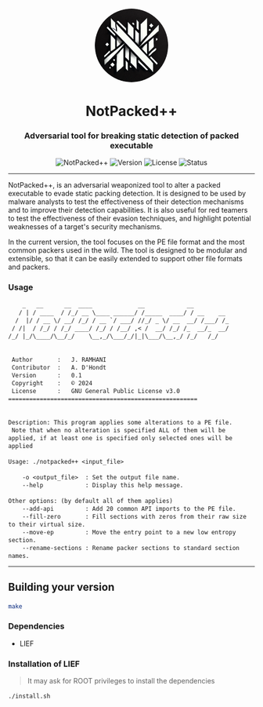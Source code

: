 
<p align="center"><img src="src/logo.png" width="150" height="150" style="border-radius:50%;"></p>
<h1 align="center">NotPacked++</h1>
<h3 align="center">Adversarial tool for breaking static detection of packed executable</h3>

<div align="center">

![NotPacked++](https://img.shields.io/badge/NotPacked++-v0.1-blue.svg)
![Version](https://img.shields.io/badge/Black%20Hat%20Arsenal-EU%202024-1E90FF)
![License](https://img.shields.io/badge/license-GNU-red.svg)
![Status](https://img.shields.io/badge/status-bêta-red.svg)

</div>

---

NotPacked++, is an adversarial weaponized tool to alter a packed executable to evade static packing detection. It is designed to be used by malware analysts to test the effectiveness of their detection mechanisms and to improve their detection capabilities. It is also useful for red teamers to test the effectiveness of their evasion techniques, and highlight potential weaknesses of a target's security mechanisms.

In the current version, the tool focuses on the PE file format and the most common packers used in the wild. The tool is designed to be modular and extensible, so that it can be easily extended to support other file formats and packers.



### Usage
```
    _   __      __  ____             __            __          
   / | / ____  / /_/ __ \____ ______/ /_____  ____/ / __    __ 
  /  |/ / __ \/ __/ /_/ / __ `/ ___/ //_/ _ \/ __  __/ /___/ /_
 / /|  / /_/ / /_/ ____/ /_/ / /__/ ,< /  __/ /_/ /_  __/_  __/
/_/ |_/\____/\__/_/    \__,_/\___/_/|_|\___/\__,_/ /_/   /_/   
                                                               

 Author       :   J. RAMHANI
 Contributor  :   A. D'Hondt
 Version      :   0.1
 Copyright    :   © 2024
 License      :   GNU General Public License v3.0
======================================================


Description: This program applies some alterations to a PE file. 
 Note that when no alteration is specified ALL of them will be applied, if at least one is specified only selected ones will be applied

Usage: ./notpacked++ <input_file>

    -o <output_file>  : Set the output file name.
    --help            : Display this help message.

Other options: (by default all of them applies)
    --add-api         : Add 20 common API imports to the PE file.
    --fill-zero       : Fill sections with zeros from their raw size to their virtual size.
    --move-ep         : Move the entry point to a new low entropy section.
    --rename-sections : Rename packer sections to standard section names.

```




---
## Building your version

```sh
make
```

### Dependencies

- LIEF

### Installation of LIEF
> It may ask for ROOT privileges to install the dependencies
```sh
./install.sh
```

